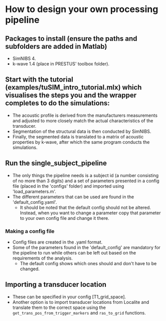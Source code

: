 # How to design your own processing pipeline
## Packages to install (ensure the paths and subfolders are added in Matlab)
- SimNIBS 4.
- k-wave 1.4 (place in PRESTUS' toolbox folder).

## Start with the tutorial (examples/tuSIM_intro_tutorial.mlx) which visualises the steps you and the wrapper completes to do the simulations:
- The acoustic profile is derived from the manufacturers measurements and adjusted to more closely match the actual characteristics of the transducer.
- Segmentation of the structural data is then conducted by SimNIBS.
- Finally, the segmented data is translated to a matrix of acoustic properties by k-wave, after which the same program conducts the simulations.

## Run the single_subject_pipeline
- The only things the pipeline needs is a subject id (a number consisting of no more than 3 digits) and a set of parameters presented in a config file (placed in the 'configs' folder) and imported using 'load_parameters.m'.
- The different parameters that can be used are found in the 'default_config.yaml'.
    - It should be noted that the default config should not be altered. Instead, when you want to change a parameter copy that parameter to your own config file and change it there.

### Making a config file
- Config files are created in the .yaml format.
- Some of the parameters found in the 'default_config' are mandatory for the pipeline to run while others can be left out based on the requirements of the analysis.
    - The default config shows which ones should and don't have to be changed.

## Importing a transducer location
- These can be specified in your config [T1_grid_space].
- Another option is to import transducer locations from Localite and translate them to the correct space using the `get_trans_pos_from_trigger_markers` and `ras_to_grid` functions.
